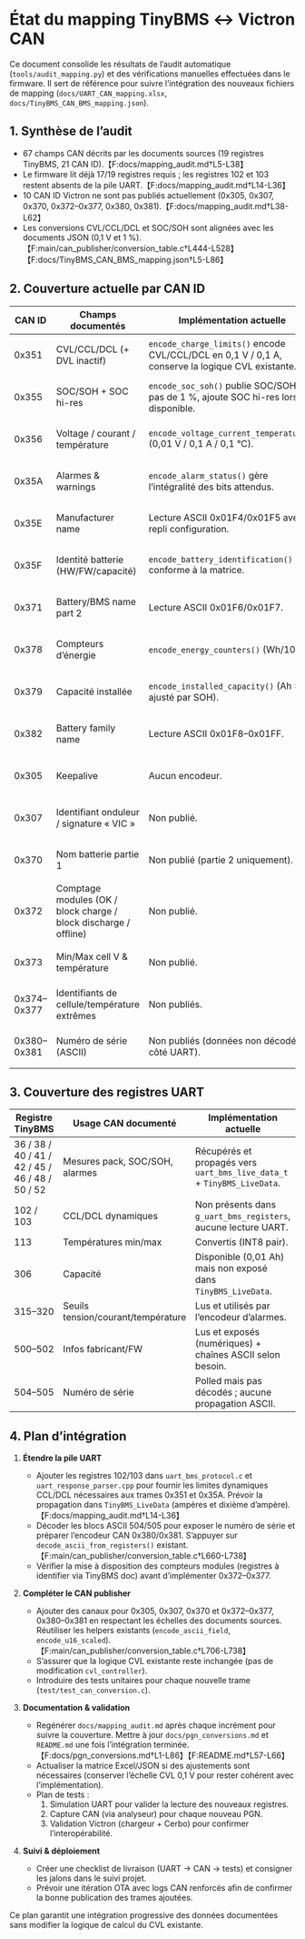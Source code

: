 # État du mapping TinyBMS ↔ Victron CAN

Ce document consolide les résultats de l’audit automatique (`tools/audit_mapping.py`) et des vérifications manuelles effectuées dans le firmware. Il sert de référence pour suivre l’intégration des nouveaux fichiers de mapping (`docs/UART_CAN_mapping.xlsx`, `docs/TinyBMS_CAN_BMS_mapping.json`).

## 1. Synthèse de l’audit

- 67 champs CAN décrits par les documents sources (19 registres TinyBMS, 21 CAN ID).【F:docs/mapping_audit.md†L5-L38】
- Le firmware lit déjà 17/19 registres requis ; les registres 102 et 103 restent absents de la pile UART.【F:docs/mapping_audit.md†L14-L36】
- 10 CAN ID Victron ne sont pas publiés actuellement (0x305, 0x307, 0x370, 0x372–0x377, 0x380, 0x381).【F:docs/mapping_audit.md†L38-L62】
- Les conversions CVL/CCL/DCL et SOC/SOH sont alignées avec les documents JSON (0,1 V et 1 %).【F:main/can_publisher/conversion_table.c†L444-L528】【F:docs/TinyBMS_CAN_BMS_mapping.json†L5-L86】

## 2. Couverture actuelle par CAN ID

| CAN ID | Champs documentés | Implémentation actuelle | Statut |
| --- | --- | --- | --- |
| 0x351 | CVL/CCL/DCL (+ DVL inactif) | `encode_charge_limits()` encode CVL/CCL/DCL en 0,1 V / 0,1 A, conserve la logique CVL existante. | ✅ Aligné (champ DVL non utilisé)【F:main/can_publisher/conversion_table.c†L444-L486】 |
| 0x355 | SOC/SOH + SOC hi-res | `encode_soc_soh()` publie SOC/SOH en pas de 1 %, ajoute SOC hi-res lorsque disponible. | ✅ Aligné (résolution 1 %)【F:main/can_publisher/conversion_table.c†L491-L528】 |
| 0x356 | Voltage / courant / température | `encode_voltage_current_temperature()` (0,01 V / 0,1 A / 0,1 °C). | ✅ Aligné【F:main/can_publisher/conversion_table.c†L530-L551】 |
| 0x35A | Alarmes & warnings | `encode_alarm_status()` gère l’intégralité des bits attendus. | ✅ Aligné【F:main/can_publisher/conversion_table.c†L553-L678】 |
| 0x35E | Manufacturer name | Lecture ASCII 0x01F4/0x01F5 avec repli configuration. | ✅ Aligné【F:main/can_publisher/conversion_table.c†L706-L718】 |
| 0x35F | Identité batterie (HW/FW/capacité) | `encode_battery_identification()` conforme à la matrice. | ✅ Aligné【F:main/can_publisher/conversion_table.c†L240-L343】 |
| 0x371 | Battery/BMS name part 2 | Lecture ASCII 0x01F6/0x01F7. | ✅ Aligné【F:main/can_publisher/conversion_table.c†L719-L725】 |
| 0x378 | Compteurs d’énergie | `encode_energy_counters()` (Wh/100). | ✅ Aligné【F:main/can_publisher/conversion_table.c†L706-L738】 |
| 0x379 | Capacité installée | `encode_installed_capacity()` (Ah ×1, ajusté par SOH). | ✅ Aligné【F:main/can_publisher/conversion_table.c†L731-L757】 |
| 0x382 | Battery family name | Lecture ASCII 0x01F8–0x01FF. | ✅ Aligné【F:main/can_publisher/conversion_table.c†L726-L738】 |
| 0x305 | Keepalive | Aucun encodeur. | ❌ À implémenter selon matrice【F:docs/TinyBMS_CAN_BMS_mapping.json†L184-L207】 |
| 0x307 | Identifiant onduleur / signature « VIC » | Non publié. | ❌ À implémenter【F:docs/TinyBMS_CAN_BMS_mapping.json†L208-L245】 |
| 0x370 | Nom batterie partie 1 | Non publié (partie 2 uniquement). | ❌ À implémenter【F:docs/TinyBMS_CAN_BMS_mapping.json†L374-L397】 |
| 0x372 | Comptage modules (OK / block charge / block discharge / offline) | Non publié. | ❌ À implémenter【F:docs/TinyBMS_CAN_BMS_mapping.json†L398-L439】 |
| 0x373 | Min/Max cell V & température | Non publié. | ❌ À implémenter【F:docs/TinyBMS_CAN_BMS_mapping.json†L440-L487】 |
| 0x374–0x377 | Identifiants de cellule/température extrêmes | Non publiés. | ❌ À implémenter (chaînes ASCII)【F:docs/TinyBMS_CAN_BMS_mapping.json†L488-L567】 |
| 0x380–0x381 | Numéro de série (ASCII) | Non publiés (données non décodées côté UART). | ❌ Bloqué par lecture UART【F:docs/TinyBMS_CAN_BMS_mapping.json†L568-L613】 |

## 3. Couverture des registres UART

| Registre TinyBMS | Usage CAN documenté | Implémentation actuelle | Statut |
| --- | --- | --- | --- |
| 36 / 38 / 40 / 41 / 42 / 45 / 46 / 48 / 50 / 52 | Mesures pack, SOC/SOH, alarmes | Récupérés et propagés vers `uart_bms_live_data_t` + `TinyBMS_LiveData`. | ✅ | 
| 102 / 103 | CCL/DCL dynamiques | Non présents dans `g_uart_bms_registers`, aucune lecture UART. | ❌ Ajouter métadonnées + décodage【F:docs/mapping_audit.md†L14-L36】 |
| 113 | Températures min/max | Convertis (INT8 pair). | ✅ | 
| 306 | Capacité | Disponible (0,01 Ah) mais non exposé dans `TinyBMS_LiveData`. | ⚠️ Propager vers structure partagée【F:main/uart_bms/uart_response_parser.cpp†L150-L238】 |
| 315–320 | Seuils tension/courant/température | Lus et utilisés par l’encodeur d’alarmes. | ✅ | 
| 500–502 | Infos fabricant/FW | Lus et exposés (numériques) + chaînes ASCII selon besoin. | ✅ | 
| 504–505 | Numéro de série | Polled mais pas décodés ; aucune propagation ASCII. | ⚠️ Ajouter décodage et stockage【F:docs/mapping_audit.md†L32-L36】 |

## 4. Plan d’intégration

1. **Étendre la pile UART**
   - Ajouter les registres 102/103 dans `uart_bms_protocol.c` et `uart_response_parser.cpp` pour fournir les limites dynamiques CCL/DCL nécessaires aux trames 0x351 et 0x35A. Prévoir la propagation dans `TinyBMS_LiveData` (ampères et dixième d’ampère).【F:docs/mapping_audit.md†L14-L36】
   - Décoder les blocs ASCII 504/505 pour exposer le numéro de série et préparer l’encodeur CAN 0x380/0x381. S’appuyer sur `decode_ascii_from_registers()` existant.【F:main/can_publisher/conversion_table.c†L660-L738】
   - Vérifier la mise à disposition des compteurs modules (registres à identifier via TinyBMS doc) avant d’implémenter 0x372–0x377.

2. **Compléter le CAN publisher**
   - Ajouter des canaux pour 0x305, 0x307, 0x370 et 0x372–0x377, 0x380–0x381 en respectant les échelles des documents sources. Réutiliser les helpers existants (`encode_ascii_field`, `encode_u16_scaled`).【F:main/can_publisher/conversion_table.c†L706-L738】
   - S’assurer que la logique CVL existante reste inchangée (pas de modification `cvl_controller`).
   - Introduire des tests unitaires pour chaque nouvelle trame (`test/test_can_conversion.c`).

3. **Documentation & validation**
   - Regénérer `docs/mapping_audit.md` après chaque incrément pour suivre la couverture. Mettre à jour `docs/pgn_conversions.md` et `README.md` une fois l’intégration terminée.【F:docs/pgn_conversions.md†L1-L86】【F:README.md†L57-L66】
   - Actualiser la matrice Excel/JSON si des ajustements sont nécessaires (conserver l’échelle CVL 0,1 V pour rester cohérent avec l’implémentation).
   - Plan de tests :
     1. Simulation UART pour valider la lecture des nouveaux registres.
     2. Capture CAN (via analyseur) pour chaque nouveau PGN.
     3. Validation Victron (chargeur + Cerbo) pour confirmer l’interopérabilité.

4. **Suivi & déploiement**
   - Créer une checklist de livraison (UART → CAN → tests) et consigner les jalons dans le suivi projet.
   - Prévoir une itération OTA avec logs CAN renforcés afin de confirmer la bonne publication des trames ajoutées.

Ce plan garantit une intégration progressive des données documentées sans modifier la logique de calcul du CVL existante.
